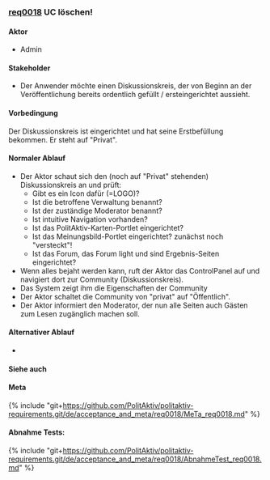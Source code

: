 ### [req0018](https://github.com/PolitAktiv/politaktiv-requirements/tree/master/de/requirements/req0018.md) UC löschen!

#### Aktor
 * Admin

#### Stakeholder
 * Der Anwender möchte einen Diskussionskreis, der von Beginn an der Veröffentlichung bereits ordentlich gefüllt / ersteingerichtet aussieht.

#### Vorbedingung
Der Diskussionskreis ist eingerichtet und hat seine Erstbefüllung bekommen. Er steht auf "Privat".

#### Normaler Ablauf
 * Der Aktor schaut sich den (noch auf "Privat" stehenden) Diskussionskreis an und prüft:
   * Gibt es ein Icon dafür (=LOGO)?
   * Ist die betroffene Verwaltung benannt?
   * Ist der zuständige Moderator benannt?
   * Ist intuitive Navigation vorhanden?
   * Ist das PolitAktiv-Karten-Portlet eingerichtet?
   * Ist das Meinungsbild-Portlet eingerichtet? zunächst noch "versteckt"!
   * Ist das Forum, das Forum light und sind Ergebnis-Seiten eingerichtet?
 * Wenn alles bejaht werden kann, ruft der Aktor das ControlPanel auf und navigiert dort zur Community (Diskussionskreis).
 * Das System zeigt ihm die Eigenschaften der Community
 * Der Aktor schaltet die Community von "privat"  auf "Öffentlich".
 * Der Aktor informiert den Moderator, der nun alle Seiten auch Gästen zum Lesen zugänglich machen soll.

#### Alternativer Ablauf
 * 

#### Siehe auch

#### Meta
{% include "git+https://github.com/PolitAktiv/politaktiv-requirements.git/de/acceptance_and_meta/req0018/MeTa_req0018.md" %} 

#### Abnahme Tests:
{% include "git+https://github.com/PolitAktiv/politaktiv-requirements.git/de/acceptance_and_meta/req0018/AbnahmeTest_req0018.md" %} 